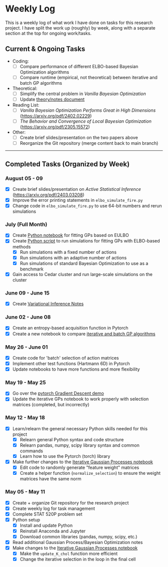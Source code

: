# Weekly Log

This is a weekly log of what work I have done on tasks for this research project. I have split the work up (roughly) by week, along with a separate section at the top for ongoing work/tasks.

## Current & Ongoing Tasks

- Coding: 
    * [ ] Compare performance of different ELBO-based Bayesian Optimization algorithms 
    * [ ] Compare runtime (empirical, not theoretical) between iterative and batch GP algorithms
- Theoretical:
    * [ ] Simplify the central problem in *Vanilla Bayesian Optimization* 
    * [ ] Update [theory/notes document](./Notes/Research-General-Notes.tex)
- Reading List:
    * [ ] *Vanilla Bayesian Optimization Performs Great in High Dimensions* (<https://arxiv.org/pdf/2402.02229>)
    * [ ] *The Behavior and Convergence of Local Bayesian Optimization* (<https://arxiv.org/pdf/2305.15572>)
- Other:
    * [ ] Create brief slides/presentation on the two papers above
    * [ ] Reorganize the Git repository (merge content back to main branch)

---

## Completed Tasks (Organized by Week)

### August 05 - 09

- [x] Create brief slides/presentation on *Active Statistical Inference* (<https://arxiv.org/pdf/2403.03208>)
- [x] Improve the error printing statements in `elbo_simulate_fire.py`
- [x] Change code in `elbo_simulate_fire.py` to use 64-bit numbers and rerun simulations 

### July (Full Month)

- [x] Create [Python notebook](./Code/EULBO/eulbo_implementation.ipynb) for fitting GPs based on EULBO
- [x] Create [Python script](./Code/EULBO/elbo_simulate_fire.py) to run simulations for fitting GPs with ELBO-based methods
    * [x] Run simulations with a fixed number of actions
    * [x] Run simulations with an adaptive number of actions
    * [x] Run simulations of standard Bayesian Optimization to use as a benchmark
- [x] Gain access to Cedar cluster and run large-scale simulations on the cluster

### June 09 - June 15

- [x] Create [Variational Inference Notes](./Notes/Variational-Inference-Notes.tex)

### June 02 - June 08

- [x] Create an entropy-based acquisition function in Pytorch
- [x] Create a new notebook to compare [iterative and batch GP algorithms](./Code/IterGP-Comparison/iterative_batch_gp_comparison.ipynb)

### May 26 - June 01

- [x] Create code for 'batch' selection of action matrices
- [x] Implement other test functions (Hartmann 6D) in Pytorch 
- [x] Update notebooks to have more functions and more flexibility

### May 19 - May 25

- [x] Go over the [pytorch Gradient Descent demo](./Code/Gradient-Descent-Demo/grad_descent_example.ipynb)
- [x] Update the iterative GPs notebook to work properly with selection matrices (completed, but incorrectly)

### May 12 - May 18

- [x] Learn/relearn the general necessary Python skills needed for this project
    * [x] Relearn general Python syntax and code structure
    * [x] Relearn pandas, numpy, scipy library syntax and common commands
    * [x] Learn how to use the Pytorch (torch) library
- [x] Make further changes to the [Iterative Gaussian Processes notebook](./Code/GP-Demo-Code/iterative_gp_selection_conditioning.ipynb)
    * [x] Edit code to randomly generate "feature weight" matrices 
    * [x] Create a helper function (`normalize_selection`) to ensure the weight matrices have the same norm

### May 05 - May 11 

- [x] Create + organize Git repository for the research project
- [x] Create weekly log for task management
- [x] Complete STAT 520P problem set
- [x] Python setup
    * [x] Install and update Python
    * [x] Reinstall Anaconda and Jupyter
    * [x] Download common libraries (pandas, numpy, scipy, etc.)
- [x] Read additional Gaussian Process/Bayesian Optimization notes
- [x] Make changes to the [Iterative Gaussian Processes notebook](./Code/GP-Demo-Code/iterative_gp_conditioning_demo.ipynb)
    * [x] Make the `update_K_chol` function more efficient
    * [x] Change the iterative selection in the loop in the final cell

